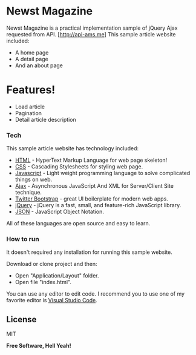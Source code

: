 # Newst Magazine

Newst Magazine is a practical implementation sample of jQuery Ajax requested from API. [http://api-ams.me]
This sample article website included:
  - A home page
  - A detail page
  - And an about page

# Features!

  - Load article
  - Pagination
  - Detail article description

### Tech

This sample article website has technology included:

* [HTML](https://developer.mozilla.org/en-US/docs/Learn/HTML) - HyperText Markup Language for web page skeleton!
* [CSS](https://developer.mozilla.org/en-US/docs/Learn/CSS) - Cascading Stylesheets for styling web page.
* [Javascript](https://developer.mozilla.org/en-US/docs/Learn/javascript) - Light weight programming language to solve complicated things on web.
* [Ajax](https://en.wikipedia.org/wiki/Ajax_(programming)) - Asynchronous JavaScript And XML for Server/Client Site technique.
* [Twitter Bootstrap](http://getbootstrap.com/) - great UI boilerplate for modern web apps.
* [jQuery](http://jquery.com/) - jQuery is a fast, small, and feature-rich JavaScript library.
* [JSON](https://www.slideshare.net/SothearinRen/json-javascript-object-notation-84947161) - JavaScript Object Notation.

All of these languages are open source and easy to learn.

### How to run

It doesn't required any installation for running this sample website.

Download or clone project and then:

- Open "Application/Layout" folder.
- Open file "index.html".

You can use any editor to edit code. I recommend you to use one of my favorite editor is [Visual Studio Code](https://code.visualstudio.com/?wt.mc_id=DX_841432).


License
----

MIT

**Free Software, Hell Yeah!**